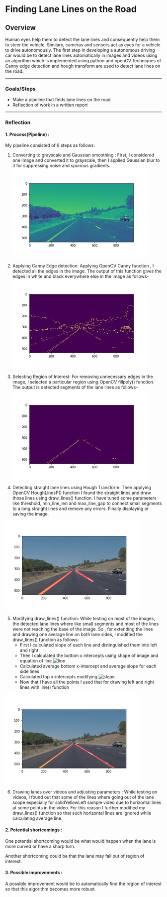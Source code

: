 # **Finding Lane Lines on the Road** 

## Overview

Human eyes help them to detect the lane lines and consequently help them to steer the vehicle. Similary, cameras and sensors act as eyes for a vehicle to drive autonomously. The first step in developing a autonomous driving car would be to detect lane lines automatically in images and videos using an algorithm which is implemented using python and openCV.Techniques of Canny edge detection and hough transform are used to detect lane lines on the road.

---

### Goals/Steps
* Make a pipeline that finds lane lines on the road
* Reflection of work in a written report


---

### Reflection

#### 1. Process(Pipeline) :

My pipeline consisted of 6 steps as follows: 
1. Converting to grayscale and Gaussian smoothing : First, I considered one image and converted it to grayscale, then I applied Gaussian blur to it for suppressing noise and spurious gradients.
![Image of gaussian output](/test_images_output/blur_gray.jpg)


2. Applying Canny Edge detection: Applying OpenCV Canny function , I detected all the edges in the image. The output of this function gives the edges in white and black everywhere else in the image as follows-  
![Image of Edge output](/test_images_output/edges.jpg)


3. Selecting Region of Interest: For removing unnecessary edges in the image, I selected a particular region using OpenCV fillpoly() function. The output is detected segments of the lane lines as follows-
![Image of after selecting ROI](/test_images_output/masked_edges.jpg)


4. Detecting straight lane lines using Hough Transform: Then applying OpenCV HoughLinesP() function I found the straight lines and draw those lines using draw_lines() function. I have tuned some parameters like threshold, min_line_len and max_line_gap to connect small segments to a long straight lines and remove any errors. Finally displaying or saving the image.

![Image of segments output](/test_images_output/lines_image.jpg)



5. Modifying draw_lines() function: While testing on most of the images, the detected lane lines where like small segments and most of the lines were not reaching the base of the image. So , for extending the lines and drawing one average line on both lane sides, I modified the draw_lines() function as follows:
   - First I calculated slope of each line and distinguished them into left and right
   - Then I calculated the bottom x intercepts using shape of image and equation of line  <img src="https://latex.codecogs.com/svg.latex?\Large&space;y-y1=m(x-x1)" title="line" />
   - Calculated average bottom x-intercept and average slope for each side lines
   - Calculated top x-intercepts modifying <img src="https://latex.codecogs.com/svg.latex?\Large&space;m=\frac{y2-y1}{x2-x1}" title="slope" />
   - Now that I have all the points I used that for drawing left and right lines with line() function
   
![Image of segments output](/test_images_output/lines_edges.jpg)


   
6. Drawing lanes over videos and adjusting parameters : While testing on videos, I found out that some of the lines where going out of the lane scope especially for solidYellowLeft sample video due to horizontal lines at some points in the video. For this reason I further modified my draw_lines() function so that such horizontal lines are ignored while calculating average line.






#### 2. Potential shortcomings :


One potential shortcoming would be what would happen when the lane is more curved or have a sharp turn. 

Another shortcoming could be that the lane may fall out of region of interest.



#### 3. Possible improvements :

A possible improvement would be to automatically find the region of interest so that this algorithm becomes more robust. 

